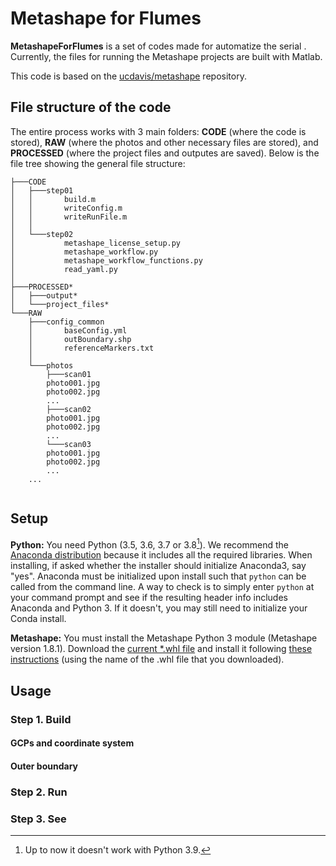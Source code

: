 # Metashape for Flumes

**MetashapeForFlumes** is a set of codes made for automatize the serial . Currently, the files for running the Metashape projects are built with Matlab.  

This code is based on the [ucdavis/metashape](https://github.com/ucdavis/metashape) repository.

## File structure of the code 

The entire process works with 3 main folders: **CODE** (where the code is stored), **RAW** (where the photos and other necessary files are stored), and **PROCESSED** (where the project files and outputes are saved). Below is the file tree showing the general file structure:

```
├───CODE
│   ├───step01
│   │       build.m
│   │       writeConfig.m
│   │       writeRunFile.m
│   │
│   └───step02
│           metashape_license_setup.py
│           metashape_workflow.py
│           metashape_workflow_functions.py
│           read_yaml.py
│
├───PROCESSED*
│   ├───output*
│   └───project_files*
└───RAW
    ├───config_common
    │       baseConfig.yml
    │       outBoundary.shp
    │       referenceMarkers.txt
    │
    └───photos
        ├───scan01
		photo001.jpg
		photo002.jpg
		...
        ├───scan02
		photo001.jpg
		photo002.jpg
		...
        └───scan03
		photo001.jpg
		photo002.jpg
		...
	...
        
```

## Setup

**Python:** You need Python (3.5, 3.6, 3.7 or 3.8[^1]). We recommend the [Anaconda distribution](https://www.anaconda.com/distribution/) because it includes all the required libraries. When installing, if asked whether the installer should initialize Anaconda3, say "yes". Anaconda must be initialized upon install such that `python` can be called from the command line. A way to check is to simply enter `python` at your command prompt and see if the resulting header info includes Anaconda and Python 3. If it doesn't, you may still need to initialize your Conda install.

**Metashape:** You must install the Metashape Python 3 module (Metashape version 1.8.1). Download the [current \*.whl file](https://www.agisoft.com/downloads/installer/) and install it following [these instructions](https://agisoft.freshdesk.com/support/solutions/articles/31000148930-how-to-install-metashape-stand-alone-python-module) (using the name of the .whl file that you downloaded).

## Usage

### Step 1. Build

#### GCPs and coordinate system

#### Outer boundary

### Step 2. Run

### Step 3. See


[^1]: Up to now it doesn't work with Python 3.9. 
